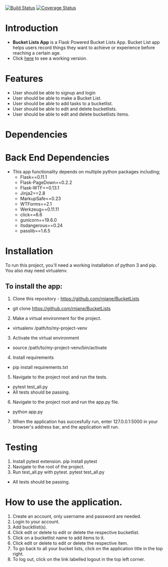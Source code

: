 [![Build Status](https://travis-ci.org/rnjane/BucketLists.svg?branch=master)](https://travis-ci.org/rnjane/BucketLists)
[![Coverage Status](https://coveralls.io/repos/github/rnjane/BucketLists/badge.svg?branch=develop)](https://coveralls.io/github/rnjane/BucketLists?branch=develop)
# Introduction

* **Bucket Lists App** is a Flask Powered Bucket Lists App. Bucket List app helps users record things they want to achieve or experience before reaching a certain age.
* Click [here](https://bucket-lists-app.herokuapp.com/register) to see a working version.
# Features
  * User should be able to signup and login
  * User should be able to make a Bucket List.
  * User should be able to add tasks to a bucketlist.
  * User should be able to edit and delete bucketlists.
  * User should be able to edit and delete bucketlists items.
  
# Dependencies

# Back End Dependencies
* This app functionality depends on multiple python packages including;
  * Flask==0.11.1
  * Flask-PageDown==0.2.2
  * Flask-WTF==0.13.1
  * Jinja2==2.8
  * MarkupSafe==0.23
  * WTForms==2.1
  * Werkzeug==0.11.11
  * click==6.6
  * gunicorn==19.6.0
  * itsdangerous==0.24
  * passlib==1.6.5

# Installation
To run this project, you'll need a working installation of python 3 and pip. You also may need virtualenv.

## To install the app:
1. Clone this repository - https://github.com/rnjane/BucketLists
- git clone https://github.com/rnjane/BucketLists
2. Make a virtual environment for the project.
- virtualenv /path/to/my-project-venv
3. Activate the virtual environment
- source /path/to/my-project-venv/bin/activate
4. Install requirements 
- pip install requirements.txt
5. Navigate to the project root and run the tests.
- pytest test_all.py
- All tests should be passing.
6. Navigate to the project root and run the app.py file.
- python app.py
7. When the application has succesfully run, enter 127.0.0.1:5000 in your browser's address bar, and the application will run. 


# Testing
1. Install pytest extension.
pip install pytest
2. Navigate to the root of the project.
3. Run test_all.py with pytest.
pytest test_all.py
- All tests should be passing.

# How to use the application.
1. Create an account, only username and password are needed.
2. Login to your account.
3. Add bucktlist(s).
4. Click edit or delete to edit or delete the respective bucketlist.
5. Click on a bucketlist name to add items to it.
6. Click edit or delete to edit or delete the respective item.
7. To go back to all your bucket lists, click on the application title in the top right.
8. To log out, click on the link labelled logout in the top left corner.
